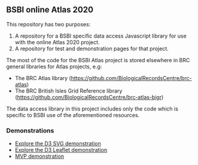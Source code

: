 ## BSBI online Atlas 2020
This repository has two purposes:
1. A repository for a BSBI specific data access Javascript library for use with the online Atlas 2020 project.
2. A repository for test and demonstration pages for that project.

The most of the code for the BSBI Atlas project is stored elsewhere in BRC general libraries for Atlas projects, e.g:

- The BRC Atlas library (https://github.com/BiologicalRecordsCentre/brc-atlas)
- The BRC British Isles Grid Reference library (https://github.com/BiologicalRecordsCentre/brc-atlas-bigr)

The data access library in this project includes only the code which is specific to BSBI use of the aforementioned resources.

### Demonstrations

- [Explore the D3 SVG demonstration](d3demo/demo1.hmtl)
- [Explore the D3 Leaflet demonstration](d3demo/demo2.hmtl)
- [MVP demonstration](d3demo/demoMvp.hmtl)
